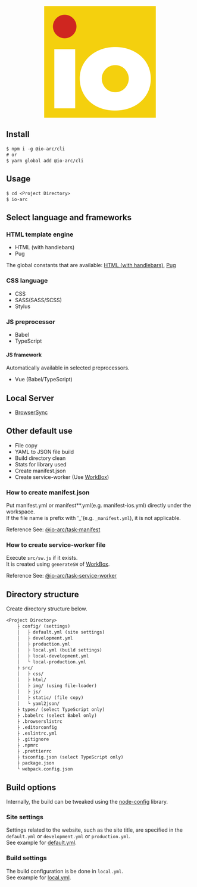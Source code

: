 <div align="center"><img src="images/logo.png" width="300" height="300" alt="io arc -web boilerplate CLI-"></div>

## Install

```shell script
$ npm i -g @io-arc/cli
# or
$ yarn global add @io-arc/cli
```

## Usage

```shell script
$ cd <Project Directory>
$ io-arc
```

## Select language and frameworks

### HTML template engine

- HTML (with handlebars)
- Pug

The global constants that are available: [HTML (with handlebars)](./tasks/task-webpack-html#features), [Pug](./tasks/task-webpack-pug#features)

### CSS language

- CSS
- SASS(SASS/SCSS)
- Stylus

### JS preprocessor

- Babel
- TypeScript

#### JS framework

Automatically available in selected preprocessors.

- Vue (Babel/TypeScript)

## Local Server

- [BrowserSync](https://browsersync.io/)

## Other default use

- File copy
- YAML to JSON file build
- Build directory clean
- Stats for library used
- Create manifest.json
- Create service-worker (Use [WorkBox](https://developers.google.com/web/tools/workbox/modules/workbox-build))

### How to create manifest.json

Put manifest.yml or manifest\*\*.yml(e.g. manifest-ios.yml) directly under the workspace.  
If the file name is prefix with '\_'(e.g. `_manifest.yml`), it is not applicable.

Reference See: [@io-arc/task-manifest](./tasks/task-manifest#specification)

### How to create service-worker file

Execute `src/sw.js` if it exists.  
It is created using `generateSW` of [WorkBox](https://developers.google.com/web/tools/workbox/modules/workbox-build).

Reference See: [@io-arc/task-service-worker](./tasks/task-service-worker#usage)

## Directory structure

Create directory structure below.

```text
<Project Directory>
    ├ config/ (settings)
    │   ├ default.yml (site settings)
    │   ├ development.yml
    │   ├ production.yml
    │   ├ local.yml (build settings)
    │   ├ local-development.yml
    │   └ local-production.yml
    ├ src/
    │   ├ css/
    │   ├ html/
    │   ├ img/ (using file-loader)
    │   ├ js/
    │   ├ static/ (file copy)
    │   └ yaml2json/
    ├ types/ (select TypeScript only)
    ├ .babelrc (select Babel only)
    ├ .browserslistrc
    ├ .editorconfig
    ├ .eslintrc.yml
    ├ .gitignore
    ├ .npmrc
    ├ .prettierrc
    ├ tsconfig.json (select TypeScript only)
    ├ package.json
    └ webpack.config.json
```

## Build options

Internally, the build can be tweaked using the [node-config](https://www.npmjs.com/package/node-config) library.

### Site settings

Settings related to the website, such as the site title, are specified in the `default.yml` or `development.yml` or `production.yml`.  
See example for [default.yml](./packages/env/config/default.yml).

### Build settings

The build configuration is be done in `local.yml`.  
See example for [local.yml](./packages/env/config/local.yml).
